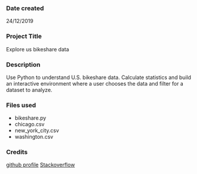 ### Date created
24/12/2019

### Project Title
Explore us bikeshare data


### Description
Use Python to understand U.S. bikeshare data.  Calculate statistics and build an interactive environment where a user chooses the data and filter for a dataset to analyze.


### Files used
- bikeshare.py
- chicago.csv
- new_york_city.csv
- washington.csv


### Credits
[github profile](https://github.com/husseinelgenedy)
[Stackoverflow](http://stackoverflow.com/)

